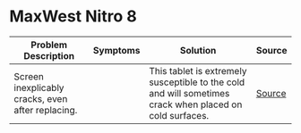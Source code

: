 # MaxWest Nitro 8

| Problem Description                               | Symptoms | Solution                                                                                                | Source                                                             |
| ------------------------------------------------- | -------- | ------------------------------------------------------------------------------------------------------- | ------------------------------------------------------------------ |
| Screen inexplicably cracks, even after replacing. |          | This tablet is extremely susceptible to the cold and will sometimes crack when placed on cold surfaces. | [Source](https://old.repair.wiki/w/Maxwest_Tablets_Nitro_Series_8) |